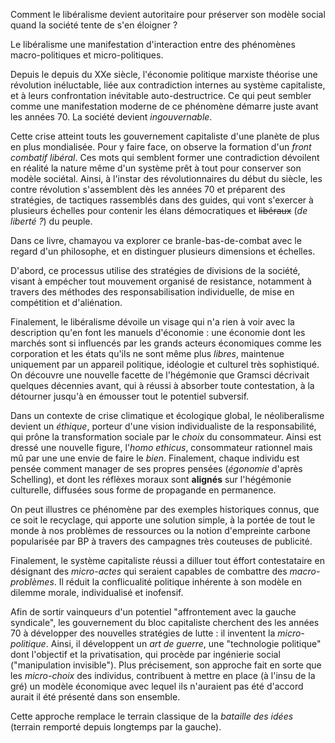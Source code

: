 Comment le libéralisme devient autoritaire pour préserver son modèle social quand la société tente de s'en éloigner ? 

Le libéralisme une manifestation d'interaction entre des phénomènes macro-politiques et micro-politiques.

Depuis le depuis du XXe siècle, l'économie politique marxiste théorise une révolution inéluctable, liée aux contradiction internes au système capitaliste, et à leurs confrontation inévitable auto-destructrice. Ce qui peut sembler comme une manifestation moderne de ce phénomène démarre juste avant les années 70. La société devient *ingouvernable*. 

Cette crise atteint touts les gouvernement capitaliste d'une planète de plus en plus mondialisée. Pour y faire face, on observe la formation d'un *front combatif libéral*. Ces mots qui semblent former une contradiction dévoilent en réalité la nature même d'un système prêt à tout pour conserver son modèle sociétal. Ainsi, à l'instar des révolutionnaires du début du siècle, les contre révolution s'assemblent dès les années 70 et préparent des stratégies, de tactiques rassemblés dans des guides, qui vont s'exercer à plusieurs échelles pour contenir les élans démocratiques et ~~libéraux~~ (*de liberté ?*) du peuple. 

Dans ce livre, chamayou va explorer ce branle-bas-de-combat avec le regard d'un philosophe, et en distinguer plusieurs dimensions et échelles.

D'abord, ce processus utilise des stratégies de divisions de la société, visant à empécher tout mouvement organisé de resistance, notamment à travers des méthodes des responsabilisation individuelle, de mise en compétition et d'aliénation.

Finalement, le libéralisme dévoile un visage qui n'a rien à voir avec la description qu'en font les manuels d'économie : une économie dont les marchés sont si influencés par les grands acteurs économiques comme les corporation et les états qu'ils ne sont même plus *libres*, maintenue uniquement par un appareil politique, idéologie et culturel très sophistiqué. On découvre une nouvelle facette de l'hégémonie que Gramsci décrivait quelques décennies avant, qui à réussi à absorber toute contestation, à la détourner jusqu'à en émousser tout le potentiel subversif.

Dans un contexte de crise climatique et écologique global, le néoliberalisme devient un *éthique*, porteur d'une vision individualiste de la responsabilité, qui prône la transformation sociale par le *choix* du consommateur. Ainsi est dressé une nouvelle figure, l'*homo ethicus*, consommateur rationnel mais mû par une une envie de faire le *bien*. Finalement, chaque individu est pensée comment manager de ses propres pensées (*égonomie* d'après Schelling), et dont les réflèxes moraux sont **alignés** sur l'hégémonie culturelle, diffusées sous forme de propagande en permanence.

On peut illustres ce phénomène par des exemples historiques connus, que ce soit le recyclage, qui apporte une solution simple, à la portée de tout le monde à nos problèmes de ressources ou la notion d'empreinte carbone popularisée par BP à travers des campagnes très couteuses de publicité.

Finalement, le système capitaliste réussi a dilluer tout éffort contestataire en désignant des *micro-actes* qui seraient capables de combattre des *macro-problèmes*. Il réduit la conflicualité politique inhérente à son modèle en dilemme morale, individualisé et inofensif.

Afin de sortir vainqueurs d'un potentiel "affrontement avec la gauche syndicale", les gouvernement du bloc capitaliste cherchent des les années 70 à développer des nouvelles stratégies de lutte : il inventent la *micro-politique*. Ainsi, il développent un *art de guerre*, une "technologie politique" dont l'objectif et la privatisation, qui procède par ingénierie social ("manipulation invisible").  Plus précisement, son approche fait en sorte que les *micro-choix* des individus, contribuent à mettre en place (à l'insu de la gré) un modèle économique avec lequel ils n'auraient pas été d'accord aurait il été présenté dans son ensemble.

Cette approche remplace le terrain classique de la *bataille des idées* (terrain remporté depuis longtemps par la gauche).




